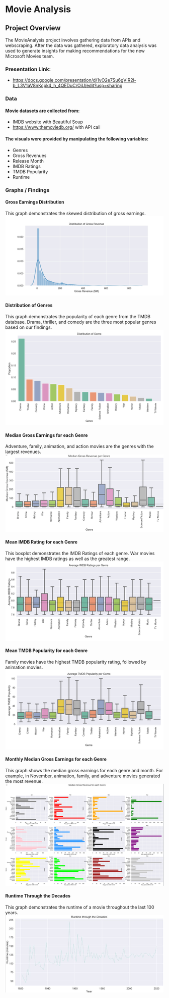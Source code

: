# Movie Analysis

## Project Overview

The MovieAnalysis project involves gathering data from APIs and webscraping. After the data was gathered, exploratory data analysis was used to generate insights for making recommendations for the new Microsoft Movies team. 

### Presentation Link:
  * https://docs.google.com/presentation/d/1vO2e7Su6gVlR2l-b_L3V1aV8nKcpk4_h_4QEDuCrOiU/edit?usp=sharing

### Data

#### Movie datasets are collected from:
  * IMDB website with Beautiful Soup
  * https://www.themoviedb.org/ with API call

#### The visuals were provided by manipulating the following variables:
  * Genres
  * Gross Revenues
  * Release Month
  * IMDB Ratings
  * TMDB Popularity
  * Runtime

### Graphs / Findings

#### Gross Earnings Distribution
This graph demonstrates the skewed distribution of gross earnings.
![gross_earnings_distribution](graphs/gross_earnings_distribution.jpg)

#### Distribution of Genres
This graph demonstrates the popularity of each genre from the TMDB database. Drama, thriller, and comedy are the three most popular genres based on our findings. 
![distribution_genre](graphs/Distribution_genre.png)

#### Median Gross Earnings for each Genre
Adventure, family, animation, and action movies are the genres with the largest revenues. 
![average_gross_earnings](graphs/median_genre.PNG)

#### Mean IMDB Rating for each Genre
This boxplot demonstrates the IMDB Ratings of each genre. War movies have the highest IMDB ratings as well as the greatest range.
![average_rating](graphs/Average_IMDB_Ratings.png)

#### Mean TMDB Popularity for each Genre
Family movies have the highest TMDB popularity rating, followed by animation movies.
![TMDB_popularity](graphs/Average_TMDB_Popularity.png)

#### Monthly Median Gross Earnings for each Genre
This graph shows the median gross earnings for each genre and month.  For example, in November, animation, family, and adventure movies generated the most revenue. 
![month_genre_gross_median](graphs/Median_Gross_Revenue.png)

#### Runtime Through the Decades
This graph demonstrates the runtime of a movie throughout the last 100 years.
![runtime_decades](graphs/runtime_decades.JPG)

